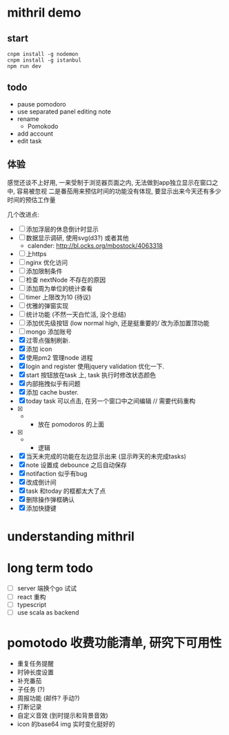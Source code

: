 # mithril demo

## start

```shell
cnpm install -g nodemon
cnpm install -g istanbul
npm run dev
```

## todo
- pause pomodoro
- use separated panel editing note
- rename
    - Pomokodo
- add account
- edit task

## 体验

感觉还谈不上好用, 一来受制于浏览器页面之内, 无法做到app独立显示在窗口之中, 容易被忽视
二是番茄用来预估时间的功能没有体现, 要显示出来今天还有多少时间的预估工作量

几个改进点:

- [ ] 添加浮层的休息倒计时显示
- [ ] 数据显示调研, 使用svg(d3?) 或者其他
    - calender: http://bl.ocks.org/mbostock/4063318
- [ ] 上https
- [ ] nginx 优化访问
- [ ] 添加限制条件
- [ ] 检查 nextNode 不存在的原因
- [ ] 添加周为单位的统计查看
- [ ] timer 上限改为10 (待议)
- [ ] 优雅的弹窗实现
- [ ] 统计功能 (不然一天白忙活, 没个总结)
- [ ] 添加优先级按钮 (low normal high, 还是挺重要的/ 改为添加置顶功能
- [ ] mongo 添加账号
- [x] 过零点强制刷新.
- [x] 添加 icon
- [x] 使用pm2 管理node 进程
- [x] login and register 使用jquery validation 优化一下.
- [x] start 按钮放在task 上, task 执行时修改状态颜色
- [x] 内部拖拽似乎有问题
- [x] 添加 cache buster.
- [x] today task 可以点击, 在另一个窗口中之间编辑 // 需要代码重构
- [x] + - 放在 pomodoros 的上面
- [x] + - 逻辑 
- [x] 当天未完成的功能在左边显示出来 (显示昨天的未完成tasks)
- [x] note 设置成 debounce 之后自动保存
- [x] notifaction 似乎有bug
- [x] 改成倒计间
- [x] task 和today 的框都太大了点
- [x] 删除操作弹框确认
- [x] 添加快捷键

# understanding mithril

# long term todo 

- [ ] server 端换个go 试试
- [ ] react 重构
- [ ] typescript
- [ ] use scala as backend

# pomotodo 收费功能清单, 研究下可用性

- 重复任务提醒
- 时钟长度设置
- 补充番茄
- 子任务 (?)
- 周报功能 (邮件? 手动?)
- 打断记录
- 自定义音效 (到时提示和背景音效)
- icon 的base64 img 实时变化挺好的